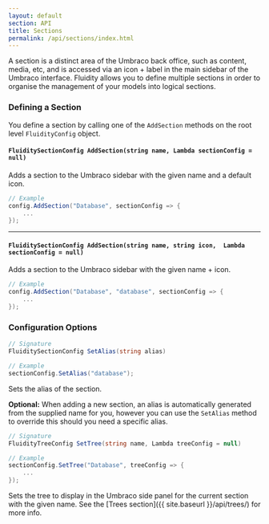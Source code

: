 ```yaml
---
layout: default
section: API
title: Sections
permalink: /api/sections/index.html
---
```


A section is a distinct area of the Umbraco back office, such as content, media, etc, and is accessed via an icon + label in the main sidebar of the Umbraco interface. Fluidity allows you to define multiple sections in order to organise the management of your models into logical sections.

### Defining a Section

You define a section by calling one of the `AddSection` methods on the root level `FluidityConfig` object.

#### `FluiditySectionConfig AddSection(string name, Lambda sectionConfig = null)`

Adds a section to the Umbraco sidebar with the given name and a default icon.

````csharp
// Example
config.AddSection("Database", sectionConfig => {
    ...
});
````

<hr />

#### `FluiditySectionConfig AddSection(string name, string icon,  Lambda sectionConfig = null)`

Adds a section to the Umbraco sidebar with the given name + icon.

````csharp
// Example
config.AddSection("Database", "database", sectionConfig => {
    ...
});
````

### Configuration Options

````csharp
// Signature
FluiditySectionConfig SetAlias(string alias)

// Example
sectionConfig.SetAlias("database");
````
Sets the alias of the section.  

**Optional:** When adding a new section, an alias is automatically generated from the supplied name for you, however you can use the `SetAlias` method to override this should you need a specific alias.

````csharp
// Signature
FluidityTreeConfig SetTree(string name, Lambda treeConfig = null)

// Example
sectionConfig.SetTree("Database", treeConfig => {
    ...
});
````
Sets the tree to display in the Umbraco side panel for the current section with the given name. See the [Trees section]({{ site.baseurl }}/api/trees/) for more info.
